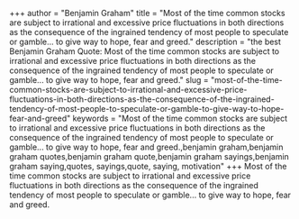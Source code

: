+++
author = "Benjamin Graham"
title = "Most of the time common stocks are subject to irrational and excessive price fluctuations in both directions as the consequence of the ingrained tendency of most people to speculate or gamble... to give way to hope, fear and greed."
description = "the best Benjamin Graham Quote: Most of the time common stocks are subject to irrational and excessive price fluctuations in both directions as the consequence of the ingrained tendency of most people to speculate or gamble... to give way to hope, fear and greed."
slug = "most-of-the-time-common-stocks-are-subject-to-irrational-and-excessive-price-fluctuations-in-both-directions-as-the-consequence-of-the-ingrained-tendency-of-most-people-to-speculate-or-gamble-to-give-way-to-hope-fear-and-greed"
keywords = "Most of the time common stocks are subject to irrational and excessive price fluctuations in both directions as the consequence of the ingrained tendency of most people to speculate or gamble... to give way to hope, fear and greed.,benjamin graham,benjamin graham quotes,benjamin graham quote,benjamin graham sayings,benjamin graham saying,quotes, sayings,quote, saying, motivation"
+++
Most of the time common stocks are subject to irrational and excessive price fluctuations in both directions as the consequence of the ingrained tendency of most people to speculate or gamble... to give way to hope, fear and greed.
